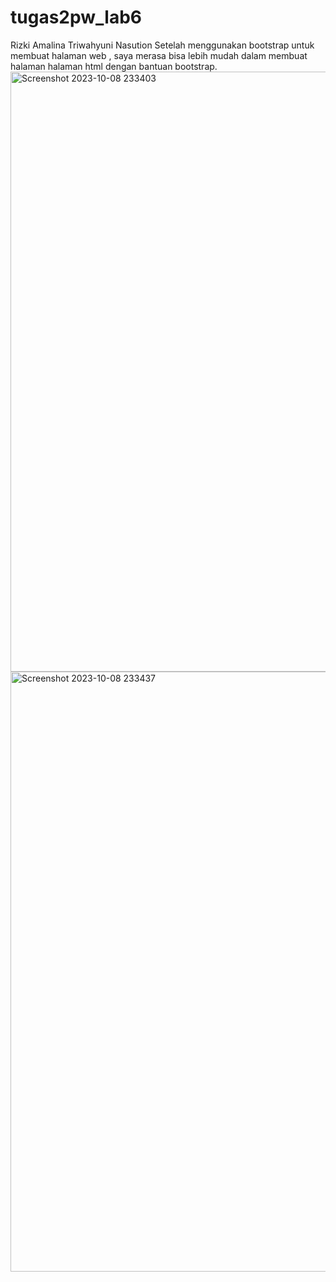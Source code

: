 # tugas2pw_lab6
Rizki Amalina Triwahyuni Nasution
Setelah menggunakan bootstrap untuk membuat halaman web , saya merasa bisa lebih mudah dalam membuat halaman halaman html dengan bantuan bootstrap.
<img width="960" alt="Screenshot 2023-10-08 233403" src="https://github.com/rizkiamalina1984/tugas2pw_lab6/assets/115174063/211b1bf3-df24-4215-9965-8c4171b26fa5">
<img width="960" alt="Screenshot 2023-10-08 233437" src="https://github.com/rizkiamalina1984/tugas2pw_lab6/assets/115174063/da8d76ec-73eb-4d49-a178-895404bbdc7f">
